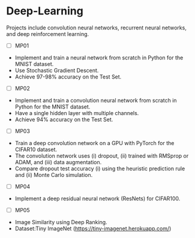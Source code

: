 # Deep-Learning
Projects include convolution neural networks, recurrent neural networks, and deep reinforcement learning.
- [ ] MP01 
* Implement and train a neural network from scratch in Python for the MNIST dataset.
* Use Stochastic Gradient Descent.
* Achieve 97-98% accuracy on the Test Set.
- [ ] MP02
* Implement and train a convolution neural network from scratch in Python for the MNIST dataset.
* Have a single hidden layer with multiple channels. 
* Achieve 94% accuracy on the Test Set. 
- [ ] MP03
* Train a deep convolution network on a GPU with PyTorch for the CIFAR10 dataset. 
* The convolution network uses (i) dropout, (ii) trained with RMSprop or ADAM, and (iii) data augmentation. 
* Compare dropout test accuracy (i) using the heuristic prediction rule and (ii) Monte Carlo simulation. 
- [ ] MP04
* Implement a deep residual neural network (ResNets) for CIFAR100.
- [ ] MP05
* Image Similarity using Deep Ranking.
* Dataset:Tiny ImageNet (https://tiny-imagenet.herokuapp.com/) 
